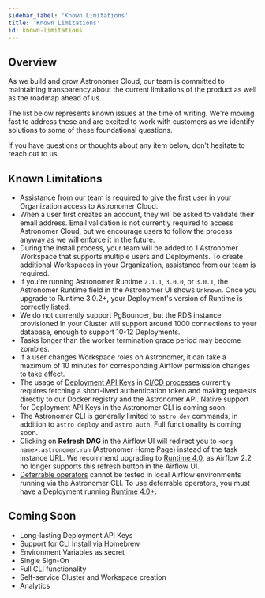 ```yaml
---
sidebar_label: 'Known Limitations'
title: 'Known Limitations'
id: known-limitations
---
```


## Overview

As we build and grow Astronomer Cloud, our team is committed to maintaining transparency about the current limitations of the product as well as the roadmap ahead of us.

The list below represents known issues at the time of writing. We're moving fast to address these and are excited to work with customers as we identify solutions to some of these foundational questions.

If you have questions or thoughts about any item below, don't hesitate to reach out to us.

## Known Limitations

- Assistance from our team is required to give the first user in your Organization access to Astronomer Cloud.
- When a user first creates an account, they will be asked to validate their email address. Email validation is not currently required to access Astronomer Cloud, but we encourage users to follow the process anyway as we will enforce it in the future.
- During the install process, your team will be added to 1 Astronomer Workspace that supports multiple users and Deployments. To create additional Workspaces in your Organization, assistance from our team is required.
- If you're running Astronomer Runtime `2.1.1`, `3.0.0`, or `3.0.1`, the Astronomer Runtime field in the Astronomer UI shows `Unknown`. Once you upgrade to Runtime 3.0.2+, your Deployment's version of Runtime is correctly listed.
- We do not currently support PgBouncer, but the RDS instance provisioned in your Cluster will support around 1000 connections to your database, enough to support 10-12 Deployments.
- Tasks longer than the worker termination grace period may become zombies.
- If a user changes Workspace roles on Astronomer, it can take a maximum of 10 minutes for corresponding Airflow permission changes to take effect.
- The usage of [Deployment API Keys](api-keys) in [CI/CD processes](ci-cd) currently requires fetching a short-lived authentication token and making requests directly to our Docker registry and the Astronomer API. Native support for Deployment API Keys in the Astronomer CLI is coming soon.
- The Astronomer CLI is generally limited to `astro dev` commands, in addition to `astro deploy` and `astro auth`. Full functionality is coming soon.
- Clicking on **Refresh DAG** in the Airflow UI will redirect you to `<org-name>.astronomer.run` (Astronomer Home Page) instead of the task instance URL. We recommend upgrading to [Runtime 4.0](runtime-release-notes#astronomer-runtime-400), as Airflow 2.2 no longer supports this refresh button in the Airflow UI.
- [Deferrable operators](deferrable-operators) cannot be tested in local Airflow environments running via the Astronomer CLI. To use deferrable operators, you must have a Deployment running [Runtime 4.0+](runtime-release-notes#astronomer-runtime-400).

## Coming Soon

- Long-lasting Deployment API Keys
- Support for CLI Install via Homebrew
- Environment Variables as secret
- Single Sign-On
- Full CLI functionality
- Self-service Cluster and Workspace creation
- Analytics
